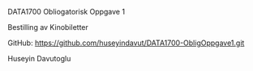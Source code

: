 DATA1700 Obliogatorisk Oppgave 1

Bestilling av Kinobiletter

GitHub: https://github.com/huseyindavut/DATA1700-ObligOppgave1.git

Huseyin Davutoglu
